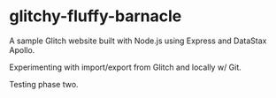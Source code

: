 # glitchy-fluffy-barnacle

A sample Glitch website built with Node.js using Express and DataStax Apollo.

Experimenting with import/export from Glitch and locally w/ Git.

Testing phase two.
